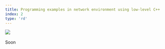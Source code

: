 ```yaml
---
title: Programming examples in network environment using low-level C++ socket API
index: 2
type: 'rd'
---
```


[![](https://img.shields.io/badge/github-808080?style=for-the-badge&logo=github)](https://github.com/milosz08/sock-net-programming) &nbsp;

Soon
